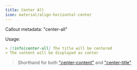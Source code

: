 ```yaml
---
title: Center All
icon: material/align-horizontal-center
---
```


Callout metadata: "center-all"

Usage:

```md
> [!info|center-all] The title will be centered
> The content will be displayed as center
```

> Shorthand for both ["center-content"](../content-styling/page-3.md) 
> and ["center-title"](../title-styling/page-13.md)

